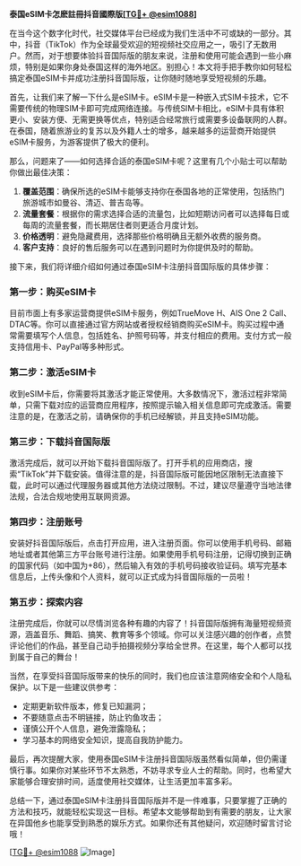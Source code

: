 **泰国eSIM卡怎麽註冊抖音國際版[[TG💪+ @esim1088](https://t.me/s/esim1088)]**

在当今这个数字化时代，社交媒体平台已经成为我们生活中不可或缺的一部分。其中，抖音（TikTok）作为全球最受欢迎的短视频社交应用之一，吸引了无数用户。然而，对于想要体验抖音国际版的朋友来说，注册和使用可能会遇到一些小麻烦，特别是如果你身处泰国这样的海外地区。别担心！本文将手把手教你如何轻松搞定泰国eSIM卡并成功注册抖音国际版，让你随时随地享受短视频的乐趣。

首先，让我们来了解一下什么是eSIM卡。eSIM卡是一种嵌入式SIM卡技术，它不需要传统的物理SIM卡即可完成网络连接。与传统SIM卡相比，eSIM卡具有体积更小、安装方便、无需更换等优点，特别适合经常旅行或需要多设备联网的人群。在泰国，随着旅游业的复苏以及外籍人士的增多，越来越多的运营商开始提供eSIM卡服务，为游客提供了极大的便利。

那么，问题来了——如何选择合适的泰国eSIM卡呢？这里有几个小贴士可以帮助你做出最佳决策：

1. **覆盖范围**：确保所选的eSIM卡能够支持你在泰国各地的正常使用，包括热门旅游城市如曼谷、清迈、普吉岛等。
2. **流量套餐**：根据你的需求选择合适的流量包，比如短期访问者可以选择每日或每周的流量套餐，而长期居住者则更适合月度计划。
3. **价格透明**：避免隐藏费用，选择那些价格明确且无额外收费的服务商。
4. **客户支持**：良好的售后服务可以在遇到问题时为你提供及时的帮助。

接下来，我们将详细介绍如何通过泰国eSIM卡注册抖音国际版的具体步骤：

### 第一步：购买eSIM卡

目前市面上有多家运营商提供eSIM卡服务，例如TrueMove H、AIS One 2 Call、DTAC等。你可以直接通过官方网站或者授权经销商购买eSIM卡。购买过程中通常需要填写个人信息，包括姓名、护照号码等，并支付相应的费用。支付方式一般支持信用卡、PayPal等多种形式。

### 第二步：激活eSIM卡

收到eSIM卡后，你需要将其激活才能正常使用。大多数情况下，激活过程非常简单，只需下载对应的运营商应用程序，按照提示输入相关信息即可完成激活。需要注意的是，在激活之前，请确保你的手机已经解锁，并且支持eSIM功能。

### 第三步：下载抖音国际版

激活完成后，就可以开始下载抖音国际版了。打开手机的应用商店，搜索“TikTok”并下载安装。值得注意的是，抖音国际版可能因地区限制无法直接下载，此时可以通过代理服务器或其他方法绕过限制。不过，建议尽量遵守当地法律法规，合法合规地使用互联网资源。

### 第四步：注册账号

安装好抖音国际版后，点击打开应用，进入注册页面。你可以使用手机号码、邮箱地址或者其他第三方平台账号进行注册。如果使用手机号码注册，记得切换到正确的国家代码（如中国为+86），然后输入有效的手机号码接收验证码。填写完基本信息后，上传头像和个人资料，就可以正式成为抖音国际版的一员啦！

### 第五步：探索内容

注册完成后，你就可以尽情浏览各种有趣的内容了！抖音国际版拥有海量短视频资源，涵盖音乐、舞蹈、搞笑、教育等多个领域。你可以关注感兴趣的创作者，点赞评论他们的作品，甚至自己动手拍摄视频分享给全世界。在这里，每个人都可以找到属于自己的舞台！

当然，在享受抖音国际版带来的快乐的同时，我们也应该注意网络安全和个人隐私保护。以下是一些建议供参考：

- 定期更新软件版本，修复已知漏洞；
- 不要随意点击不明链接，防止钓鱼攻击；
- 谨慎公开个人信息，避免泄露隐私；
- 学习基本的网络安全知识，提高自我防护能力。

最后，再次提醒大家，使用泰国eSIM卡注册抖音国际版虽然看似简单，但仍需谨慎行事。如果你对某些环节不太熟悉，不妨寻求专业人士的帮助。同时，也希望大家能够合理安排时间，适度使用社交媒体，让生活更加丰富多彩。

总结一下，通过泰国eSIM卡注册抖音国际版并不是一件难事，只要掌握了正确的方法和技巧，就能轻松实现这一目标。希望本文能够帮助到有需要的朋友，让大家在异国他乡也能享受到熟悉的娱乐方式。如果你还有其他疑问，欢迎随时留言讨论哦！

[[TG💪+ @esim1088](https://t.me/s/esim1088) ![Image](https://i.postimg.cc/4NQfJmqS/Snipaste-2025-05-13-00-14-12.png)]
